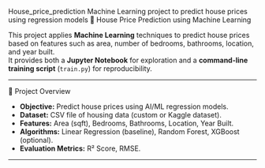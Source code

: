  House_price_prediction
Machine Learning project to predict house prices using regression models
🏡 House Price Prediction using Machine Learning

This project applies **Machine Learning** techniques to predict house prices based on features such as area, number of bedrooms, bathrooms, location, and year built.  
It provides both a **Jupyter Notebook** for exploration and a **command-line training script** (`train.py`) for reproducibility.

---

📌 Project Overview
- **Objective:** Predict house prices using AI/ML regression models.  
- **Dataset:** CSV file of housing data (custom or Kaggle dataset).  
- **Features:** Area (sqft), Bedrooms, Bathrooms, Location, Year Built.  
- **Algorithms:** Linear Regression (baseline), Random Forest, XGBoost (optional).  
- **Evaluation Metrics:** R² Score, RMSE.  

---


